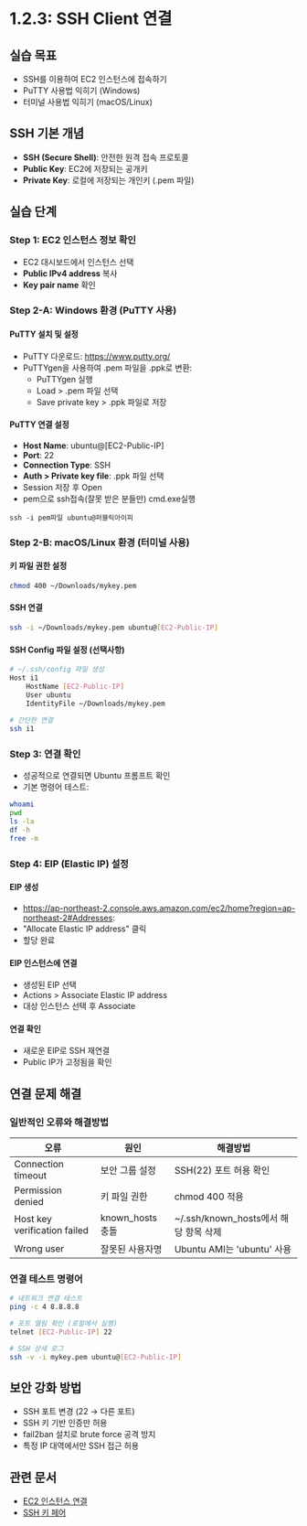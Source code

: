 # 1.2.3: SSH Client 연결

## 실습 목표
* SSH를 이용하여 EC2 인스턴스에 접속하기
* PuTTY 사용법 익히기 (Windows)
* 터미널 사용법 익히기 (macOS/Linux)

## SSH 기본 개념
* **SSH (Secure Shell)**: 안전한 원격 접속 프로토콜
* **Public Key**: EC2에 저장되는 공개키
* **Private Key**: 로컬에 저장되는 개인키 (.pem 파일)

## 실습 단계

### Step 1: EC2 인스턴스 정보 확인
* EC2 대시보드에서 인스턴스 선택
* **Public IPv4 address** 복사
* **Key pair name** 확인

### Step 2-A: Windows 환경 (PuTTY 사용)

#### PuTTY 설치 및 설정
* PuTTY 다운로드: https://www.putty.org/
* PuTTYgen을 사용하여 .pem 파일을 .ppk로 변환:
  - PuTTYgen 실행
  - Load > .pem 파일 선택
  - Save private key > .ppk 파일로 저장


#### PuTTY 연결 설정
* **Host Name**: ubuntu@[EC2-Public-IP]
* **Port**: 22
* **Connection Type**: SSH
* **Auth > Private key file**: .ppk 파일 선택
* Session 저장 후 Open
* pem으로 ssh접속(잘못 받은 분들만) cmd.exe실행
```
ssh -i pem파일 ubuntu@퍼블릭아이피
```

### Step 2-B: macOS/Linux 환경 (터미널 사용)

#### 키 파일 권한 설정
```bash
chmod 400 ~/Downloads/mykey.pem
```

#### SSH 연결
```bash
ssh -i ~/Downloads/mykey.pem ubuntu@[EC2-Public-IP]
```

#### SSH Config 파일 설정 (선택사항)
```bash
# ~/.ssh/config 파일 생성
Host i1
    HostName [EC2-Public-IP]
    User ubuntu
    IdentityFile ~/Downloads/mykey.pem
    
# 간단한 연결
ssh i1
```

### Step 3: 연결 확인
* 성공적으로 연결되면 Ubuntu 프롬프트 확인
* 기본 명령어 테스트:
```bash
whoami
pwd
ls -la
df -h
free -m
```

### Step 4: EIP (Elastic IP) 설정

#### EIP 생성
* https://ap-northeast-2.console.aws.amazon.com/ec2/home?region=ap-northeast-2#Addresses:
* "Allocate Elastic IP address" 클릭
* 할당 완료

#### EIP 인스턴스에 연결
* 생성된 EIP 선택
* Actions > Associate Elastic IP address
* 대상 인스턴스 선택 후 Associate

#### 연결 확인
* 새로운 EIP로 SSH 재연결
* Public IP가 고정됨을 확인

## 연결 문제 해결

### 일반적인 오류와 해결방법

| 오류 | 원인 | 해결방법 |
|------|------|----------|
| Connection timeout | 보안 그룹 설정 | SSH(22) 포트 허용 확인 |
| Permission denied | 키 파일 권한 | chmod 400 적용 |
| Host key verification failed | known_hosts 충돌 | ~/.ssh/known_hosts에서 해당 항목 삭제 |
| Wrong user | 잘못된 사용자명 | Ubuntu AMI는 'ubuntu' 사용 |

### 연결 테스트 명령어
```bash
# 네트워크 연결 테스트
ping -c 4 8.8.8.8

# 포트 열림 확인 (로컬에서 실행)
telnet [EC2-Public-IP] 22

# SSH 상세 로그
ssh -v -i mykey.pem ubuntu@[EC2-Public-IP]
```

## 보안 강화 방법
* SSH 포트 변경 (22 → 다른 포트)
* SSH 키 기반 인증만 허용
* fail2ban 설치로 brute force 공격 방지
* 특정 IP 대역에서만 SSH 접근 허용

## 관련 문서
* [EC2 인스턴스 연결](https://docs.aws.amazon.com/AWSEC2/latest/UserGuide/AccessingInstances.html)
* [SSH 키 페어](https://docs.aws.amazon.com/AWSEC2/latest/UserGuide/ec2-key-pairs.html)
